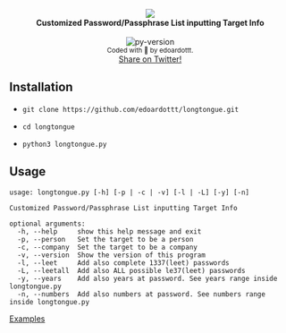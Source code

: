 <p align="center">
  <img src="https://github.com/edoardottt/images/blob/main/longtongue/logo.png"><br>
  <b>Customized Password/Passphrase List inputting Target Info</b><br>
  <br>
  <img src="https://github.com/edoardottt/images/blob/main/black-hat-python-code/python-version.svg" alt="py-version" />
  <br>
  <sub>
    Coded with 💙 by edoardottt.
  </sub>
  <br>
  <!--Tweet button-->
  <a href="https://twitter.com/intent/tweet?url=https%3A%2F%2Fgithub.com%2Fedoardottt%2Flongtongue%20&text=Customized%20Password/Passphrase%20List%20inputting%20Target%20Info%20%21&hashtags=pentesting%2Clinux%2Cpython%2Cnetwork%2Cpassword" target="_blank">Share on Twitter!
  </a>
</p>

Installation
----

- `git clone https://github.com/edoardottt/longtongue.git`

- `cd longtongue`

- `python3 longtongue.py`

Usage
----

```
usage: longtongue.py [-h] [-p | -c | -v] [-l | -L] [-y] [-n]

Customized Password/Passphrase List inputting Target Info

optional arguments:
  -h, --help     show this help message and exit
  -p, --person   Set the target to be a person
  -c, --company  Set the target to be a company
  -v, --version  Show the version of this program
  -l, --leet     Add also complete 1337(leet) passwords
  -L, --leetall  Add also ALL possible le37(leet) passwords
  -y, --years    Add also years at password. See years range inside longtongue.py
  -n, --numbers  Add also numbers at password. See numbers range inside longtongue.py
  ```

[Examples](https://github.com/edoardottt/longtongue/wiki/Examples)

